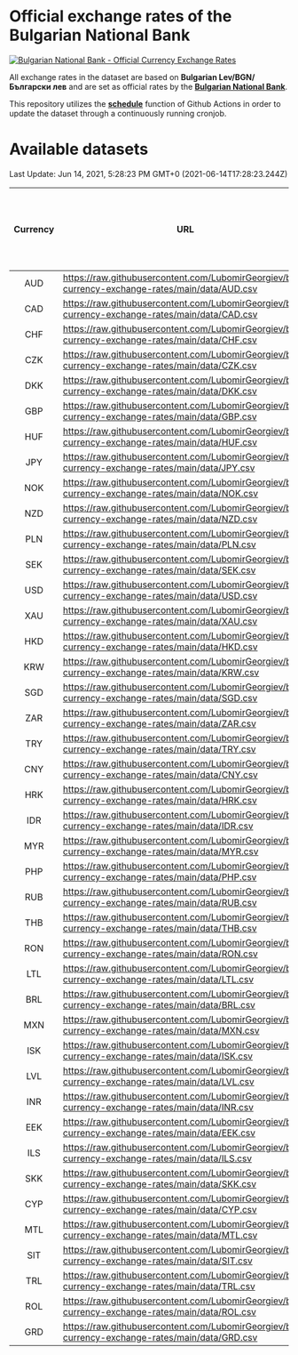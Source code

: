 # Official exchange rates of the Bulgarian National Bank

[![Bulgarian National Bank - Official Currency Exchange Rates](https://github.com/LubomirGeorgiev/bnb-currency-exchange-rates/actions/workflows/update-rates.yml/badge.svg?branch=main)](https://github.com/LubomirGeorgiev/bnb-currency-exchange-rates/actions/workflows/update-rates.yml)

All exchange rates in the dataset are based on **Bulgarian Lev/BGN/Български лев** and are set as official rates by the [**Bulgarian National Bank**](https://www.bnb.bg/Statistics/StExternalSector/StExchangeRates/StERForeignCurrencies/index.htm?toLang=_EN).

This repository utilizes the [**schedule**](https://docs.github.com/en/actions/reference/events-that-trigger-workflows) function of Github Actions in order to update the dataset through a continuously running cronjob.

# Available datasets

<!-- START LINKS (DO NOT EVER FU*ING DELETE THIS COMMENT FOR THE LOVE OF YOUR LIFE!!! IF YOU ARE CURIOS HOW IT WORKS, YOU CAN HAVE A LOOK AT ./src/updateReadme.ts) -->

Last Update: Jun 14, 2021, 5:28:23 PM GMT+0 (2021-06-14T17:28:23.244Z)

| Currency | URL                                                                                             | Number of records | Number of missing days that were filled in |
| :------: | ----------------------------------------------------------------------------------------------- | :---------------: | :----------------------------------------: |
|   AUD    | https://raw.githubusercontent.com/LubomirGeorgiev/bnb-currency-exchange-rates/main/data/AUD.csv |       7800        |                    2408                    |
|   CAD    | https://raw.githubusercontent.com/LubomirGeorgiev/bnb-currency-exchange-rates/main/data/CAD.csv |       7800        |                    2408                    |
|   CHF    | https://raw.githubusercontent.com/LubomirGeorgiev/bnb-currency-exchange-rates/main/data/CHF.csv |       7800        |                    2408                    |
|   CZK    | https://raw.githubusercontent.com/LubomirGeorgiev/bnb-currency-exchange-rates/main/data/CZK.csv |       7800        |                    2408                    |
|   DKK    | https://raw.githubusercontent.com/LubomirGeorgiev/bnb-currency-exchange-rates/main/data/DKK.csv |       7800        |                    2408                    |
|   GBP    | https://raw.githubusercontent.com/LubomirGeorgiev/bnb-currency-exchange-rates/main/data/GBP.csv |       7800        |                    2408                    |
|   HUF    | https://raw.githubusercontent.com/LubomirGeorgiev/bnb-currency-exchange-rates/main/data/HUF.csv |       7800        |                    2408                    |
|   JPY    | https://raw.githubusercontent.com/LubomirGeorgiev/bnb-currency-exchange-rates/main/data/JPY.csv |       7800        |                    2408                    |
|   NOK    | https://raw.githubusercontent.com/LubomirGeorgiev/bnb-currency-exchange-rates/main/data/NOK.csv |       7800        |                    2408                    |
|   NZD    | https://raw.githubusercontent.com/LubomirGeorgiev/bnb-currency-exchange-rates/main/data/NZD.csv |       7800        |                    2408                    |
|   PLN    | https://raw.githubusercontent.com/LubomirGeorgiev/bnb-currency-exchange-rates/main/data/PLN.csv |       7800        |                    2408                    |
|   SEK    | https://raw.githubusercontent.com/LubomirGeorgiev/bnb-currency-exchange-rates/main/data/SEK.csv |       7800        |                    2408                    |
|   USD    | https://raw.githubusercontent.com/LubomirGeorgiev/bnb-currency-exchange-rates/main/data/USD.csv |       7800        |                    2408                    |
|   XAU    | https://raw.githubusercontent.com/LubomirGeorgiev/bnb-currency-exchange-rates/main/data/XAU.csv |       7800        |                    2410                    |
|   HKD    | https://raw.githubusercontent.com/LubomirGeorgiev/bnb-currency-exchange-rates/main/data/HKD.csv |       7500        |                    2319                    |
|   KRW    | https://raw.githubusercontent.com/LubomirGeorgiev/bnb-currency-exchange-rates/main/data/KRW.csv |       7500        |                    2319                    |
|   SGD    | https://raw.githubusercontent.com/LubomirGeorgiev/bnb-currency-exchange-rates/main/data/SGD.csv |       7500        |                    2319                    |
|   ZAR    | https://raw.githubusercontent.com/LubomirGeorgiev/bnb-currency-exchange-rates/main/data/ZAR.csv |       7500        |                    2319                    |
|   TRY    | https://raw.githubusercontent.com/LubomirGeorgiev/bnb-currency-exchange-rates/main/data/TRY.csv |       5981        |                    1848                    |
|   CNY    | https://raw.githubusercontent.com/LubomirGeorgiev/bnb-currency-exchange-rates/main/data/CNY.csv |       5863        |                    1814                    |
|   HRK    | https://raw.githubusercontent.com/LubomirGeorgiev/bnb-currency-exchange-rates/main/data/HRK.csv |       5863        |                    1814                    |
|   IDR    | https://raw.githubusercontent.com/LubomirGeorgiev/bnb-currency-exchange-rates/main/data/IDR.csv |       5863        |                    1814                    |
|   MYR    | https://raw.githubusercontent.com/LubomirGeorgiev/bnb-currency-exchange-rates/main/data/MYR.csv |       5863        |                    1814                    |
|   PHP    | https://raw.githubusercontent.com/LubomirGeorgiev/bnb-currency-exchange-rates/main/data/PHP.csv |       5863        |                    1814                    |
|   RUB    | https://raw.githubusercontent.com/LubomirGeorgiev/bnb-currency-exchange-rates/main/data/RUB.csv |       5863        |                    1814                    |
|   THB    | https://raw.githubusercontent.com/LubomirGeorgiev/bnb-currency-exchange-rates/main/data/THB.csv |       5863        |                    1814                    |
|   RON    | https://raw.githubusercontent.com/LubomirGeorgiev/bnb-currency-exchange-rates/main/data/RON.csv |       5804        |                    1796                    |
|   LTL    | https://raw.githubusercontent.com/LubomirGeorgiev/bnb-currency-exchange-rates/main/data/LTL.csv |       5148        |                    1577                    |
|   BRL    | https://raw.githubusercontent.com/LubomirGeorgiev/bnb-currency-exchange-rates/main/data/BRL.csv |       4899        |                    1523                    |
|   MXN    | https://raw.githubusercontent.com/LubomirGeorgiev/bnb-currency-exchange-rates/main/data/MXN.csv |       4899        |                    1523                    |
|   ISK    | https://raw.githubusercontent.com/LubomirGeorgiev/bnb-currency-exchange-rates/main/data/ISK.csv |       4798        |                    1484                    |
|   LVL    | https://raw.githubusercontent.com/LubomirGeorgiev/bnb-currency-exchange-rates/main/data/LVL.csv |       4785        |                    1465                    |
|   INR    | https://raw.githubusercontent.com/LubomirGeorgiev/bnb-currency-exchange-rates/main/data/INR.csv |       4530        |                    1407                    |
|   EEK    | https://raw.githubusercontent.com/LubomirGeorgiev/bnb-currency-exchange-rates/main/data/EEK.csv |       3993        |                    1219                    |
|   ILS    | https://raw.githubusercontent.com/LubomirGeorgiev/bnb-currency-exchange-rates/main/data/ILS.csv |       3804        |                    1186                    |
|   SKK    | https://raw.githubusercontent.com/LubomirGeorgiev/bnb-currency-exchange-rates/main/data/SKK.csv |       2965        |                    907                     |
|   CYP    | https://raw.githubusercontent.com/LubomirGeorgiev/bnb-currency-exchange-rates/main/data/CYP.csv |       2897        |                    881                     |
|   MTL    | https://raw.githubusercontent.com/LubomirGeorgiev/bnb-currency-exchange-rates/main/data/MTL.csv |       2597        |                    792                     |
|   SIT    | https://raw.githubusercontent.com/LubomirGeorgiev/bnb-currency-exchange-rates/main/data/SIT.csv |       2539        |                    775                     |
|   TRL    | https://raw.githubusercontent.com/LubomirGeorgiev/bnb-currency-exchange-rates/main/data/TRL.csv |       1817        |                    558                     |
|   ROL    | https://raw.githubusercontent.com/LubomirGeorgiev/bnb-currency-exchange-rates/main/data/ROL.csv |       1696        |                    523                     |
|   GRD    | https://raw.githubusercontent.com/LubomirGeorgiev/bnb-currency-exchange-rates/main/data/GRD.csv |        359        |                    107                     |

<!-- END LINKS (DO NOT EVER FU*ING DELETE THIS COMMENT FOR THE LOVE OF YOUR LIFE!!! IF YOU ARE CURIOS HOW IT WORKS, YOU CAN HAVE A LOOK AT ./src/updateReadme.ts) -->
